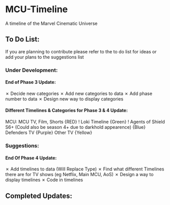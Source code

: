 # MCU-Timeline
A timeline of the Marvel Cinematic Universe

## To Do List:
If you are planning to contribute please refer to the to do list for ideas or add your plans to the suggestions list
### Under Development:

#### End of Phase 3 Update:
&cross; Decide new categories
&cross; Add new categories to data
&cross; Add phase number to data
&cross; Design new way to display categories

#### Different Timelines & Categories for Phase 3 & 4 Update:
MCU: MCU TV, Film, Shorts {RED}
! Loki Timeline {Green}
! Agents of Shield S6+ (Could also be season 4+ due to darkhold appearence) {Blue}
Defenders TV {Purple}
Other TV {Yellow}

### Suggestions:
#### End Of Phase 4 Update:
&cross; Add timelines to data (Will Replace Type)
&cross; Find what different Timelines there are for TV shows (eg Netflix, Main MCU, AoS)
&cross; Design a way to display timelines
&cross; Code in timelines

## Completed Updates:
